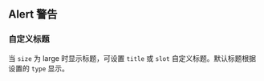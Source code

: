 <div class="demo-header">
<p class="overviewicon">
  <span class="wapi-ui-alert"/>
</p>

## Alert 警告

<nova-uxlink widget-name="Alert"></nova-uxlink>
</div>

### 自定义标题

当 `size` 为 large 时显示标题，可设置 `title` 或 `slot` 自定义标题。默认标题根据设置的 `type` 显示。

<nova-demo-view link="alert/title.vue"></nova-demo-view>

<br>
